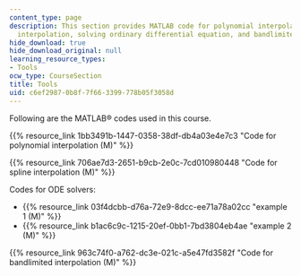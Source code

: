```yaml
---
content_type: page
description: This section provides MATLAB code for polynomial interpolation, spline
  interpolation, solving ordinary differential equation, and bandlimited interpolation.
hide_download: true
hide_download_original: null
learning_resource_types:
- Tools
ocw_type: CourseSection
title: Tools
uid: c6ef2987-0b8f-7f66-3399-778b05f3058d
---
```


Following are the MATLAB® codes used in this course.

{{% resource_link 1bb3491b-1447-0358-38df-db4a03e4e7c3 "Code for polynomial interpolation (M)" %}}

{{% resource_link 706ae7d3-2651-b9cb-2e0c-7cd010980448 "Code for spline interpolation (M)" %}}

Codes for ODE solvers:

*   {{% resource_link 03f4dcbb-d76a-72e9-8dcc-ee71a78a02cc "example 1 (M)" %}}
*   {{% resource_link b1ac6c9c-1215-20ef-0bb1-7bd3804eb4ae "example 2 (M)" %}}

{{% resource_link 963c74f0-a762-dc3e-021c-a5e47fd3582f "Code for bandlimited interpolation (M)" %}}
